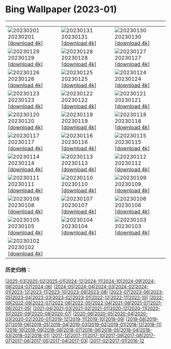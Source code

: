 # Bing Wallpaper (2023-01)
**************

<table><tr><td><img src="https://www.bing.com/th?id=OHR.ZebraTrio_EN-GB2876402606_1920x1080.jpg" alt="20230201"> 20230201 <a href="https://www.bing.com/th?id=OHR.ZebraTrio_EN-GB2876402606_UHD.jpg">[download 4k]</a></td><td><img src="https://www.bing.com/th?id=OHR.IceSailingBalaton_EN-GB2490115760_1920x1080.jpg" alt="20230131"> 20230131 <a href="https://www.bing.com/th?id=OHR.IceSailingBalaton_EN-GB2490115760_UHD.jpg">[download 4k]</a></td><td><img src="https://www.bing.com/th?id=OHR.BlackbirdDay_EN-GB2139975898_1920x1080.jpg" alt="20230130"> 20230130 <a href="https://www.bing.com/th?id=OHR.BlackbirdDay_EN-GB2139975898_UHD.jpg">[download 4k]</a></td></tr><tr><td><img src="https://www.bing.com/th?id=OHR.BlueBahamas_EN-GB0144756869_1920x1080.jpg" alt="20230129"> 20230129 <a href="https://www.bing.com/th?id=OHR.BlueBahamas_EN-GB0144756869_UHD.jpg">[download 4k]</a></td><td><img src="https://www.bing.com/th?id=OHR.RedMangrove_EN-GB9709939121_1920x1080.jpg" alt="20230128"> 20230128 <a href="https://www.bing.com/th?id=OHR.RedMangrove_EN-GB9709939121_UHD.jpg">[download 4k]</a></td><td><img src="https://www.bing.com/th?id=OHR.SilburySnow_EN-GB7786178498_1920x1080.jpg" alt="20230127"> 20230127 <a href="https://www.bing.com/th?id=OHR.SilburySnow_EN-GB7786178498_UHD.jpg">[download 4k]</a></td></tr><tr><td><img src="https://www.bing.com/th?id=OHR.BirksofAberfeldy_EN-GB8048956008_1920x1080.jpg" alt="20230126"> 20230126 <a href="https://www.bing.com/th?id=OHR.BirksofAberfeldy_EN-GB8048956008_UHD.jpg">[download 4k]</a></td><td><img src="https://www.bing.com/th?id=OHR.ColleSantaLucia_EN-GB8153836108_1920x1080.jpg" alt="20230125"> 20230125 <a href="https://www.bing.com/th?id=OHR.ColleSantaLucia_EN-GB8153836108_UHD.jpg">[download 4k]</a></td><td><img src="https://www.bing.com/th?id=OHR.SunriseMoai_EN-GB8250494990_1920x1080.jpg" alt="20230124"> 20230124 <a href="https://www.bing.com/th?id=OHR.SunriseMoai_EN-GB8250494990_UHD.jpg">[download 4k]</a></td></tr><tr><td><img src="https://www.bing.com/th?id=OHR.YearRabbit_EN-GB8377224624_1920x1080.jpg" alt="20230123"> 20230123 <a href="https://www.bing.com/th?id=OHR.YearRabbit_EN-GB8377224624_UHD.jpg">[download 4k]</a></td><td><img src="https://www.bing.com/th?id=OHR.HuggingKanga_EN-GB8617406412_1920x1080.jpg" alt="20230122"> 20230122 <a href="https://www.bing.com/th?id=OHR.HuggingKanga_EN-GB8617406412_UHD.jpg">[download 4k]</a></td><td><img src="https://www.bing.com/th?id=OHR.FalklandKings_EN-GB8693899023_1920x1080.jpg" alt="20230121"> 20230121 <a href="https://www.bing.com/th?id=OHR.FalklandKings_EN-GB8693899023_UHD.jpg">[download 4k]</a></td></tr><tr><td><img src="https://www.bing.com/th?id=OHR.SFFParkCity_EN-GB8913820125_1920x1080.jpg" alt="20230120"> 20230120 <a href="https://www.bing.com/th?id=OHR.SFFParkCity_EN-GB8913820125_UHD.jpg">[download 4k]</a></td><td><img src="https://www.bing.com/th?id=OHR.WhiteSands_EN-GB9091743710_1920x1080.jpg" alt="20230119"> 20230119 <a href="https://www.bing.com/th?id=OHR.WhiteSands_EN-GB9091743710_UHD.jpg">[download 4k]</a></td><td><img src="https://www.bing.com/th?id=OHR.SessileOaks_EN-GB9173929879_1920x1080.jpg" alt="20230118"> 20230118 <a href="https://www.bing.com/th?id=OHR.SessileOaks_EN-GB9173929879_UHD.jpg">[download 4k]</a></td></tr><tr><td><img src="https://www.bing.com/th?id=OHR.BlackrockCottage_EN-GB9287656092_1920x1080.jpg" alt="20230117"> 20230117 <a href="https://www.bing.com/th?id=OHR.BlackrockCottage_EN-GB9287656092_UHD.jpg">[download 4k]</a></td><td><img src="https://www.bing.com/th?id=OHR.Turku_EN-GB9433162761_1920x1080.jpg" alt="20230116"> 20230116 <a href="https://www.bing.com/th?id=OHR.Turku_EN-GB9433162761_UHD.jpg">[download 4k]</a></td><td><img src="https://www.bing.com/th?id=OHR.DonkeyFeast_EN-GB7125186389_1920x1080.jpg" alt="20230115"> 20230115 <a href="https://www.bing.com/th?id=OHR.DonkeyFeast_EN-GB7125186389_UHD.jpg">[download 4k]</a></td></tr><tr><td><img src="https://www.bing.com/th?id=OHR.Pneumatocysts_EN-GB9676187936_1920x1080.jpg" alt="20230114"> 20230114 <a href="https://www.bing.com/th?id=OHR.Pneumatocysts_EN-GB9676187936_UHD.jpg">[download 4k]</a></td><td><img src="https://www.bing.com/th?id=OHR.RumeliHisari_EN-GB9295498578_1920x1080.jpg" alt="20230113"> 20230113 <a href="https://www.bing.com/th?id=OHR.RumeliHisari_EN-GB9295498578_UHD.jpg">[download 4k]</a></td><td><img src="https://www.bing.com/th?id=OHR.GodrevyRocks_EN-GB8938156788_1920x1080.jpg" alt="20230112"> 20230112 <a href="https://www.bing.com/th?id=OHR.GodrevyRocks_EN-GB8938156788_UHD.jpg">[download 4k]</a></td></tr><tr><td><img src="https://www.bing.com/th?id=OHR.HummockIce_EN-GB8026049524_1920x1080.jpg" alt="20230111"> 20230111 <a href="https://www.bing.com/th?id=OHR.HummockIce_EN-GB8026049524_UHD.jpg">[download 4k]</a></td><td><img src="https://www.bing.com/th?id=OHR.HohenzollernBurg_EN-GB7458716248_1920x1080.jpg" alt="20230110"> 20230110 <a href="https://www.bing.com/th?id=OHR.HohenzollernBurg_EN-GB7458716248_UHD.jpg">[download 4k]</a></td><td><img src="https://www.bing.com/th?id=OHR.Breckenridge_EN-GB6966307043_1920x1080.jpg" alt="20230109"> 20230109 <a href="https://www.bing.com/th?id=OHR.Breckenridge_EN-GB6966307043_UHD.jpg">[download 4k]</a></td></tr><tr><td><img src="https://www.bing.com/th?id=OHR.Mohair_EN-GB2989442794_1920x1080.jpg" alt="20230108"> 20230108 <a href="https://www.bing.com/th?id=OHR.Mohair_EN-GB2989442794_UHD.jpg">[download 4k]</a></td><td><img src="https://www.bing.com/th?id=OHR.BlackFell_EN-GB2718141363_1920x1080.jpg" alt="20230107"> 20230107 <a href="https://www.bing.com/th?id=OHR.BlackFell_EN-GB2718141363_UHD.jpg">[download 4k]</a></td><td><img src="https://www.bing.com/th?id=OHR.HIISSF_EN-GB1465326330_1920x1080.jpg" alt="20230106"> 20230106 <a href="https://www.bing.com/th?id=OHR.HIISSF_EN-GB1465326330_UHD.jpg">[download 4k]</a></td></tr><tr><td><img src="https://www.bing.com/th?id=OHR.Perihelion_EN-GB1127186181_1920x1080.jpg" alt="20230105"> 20230105 <a href="https://www.bing.com/th?id=OHR.Perihelion_EN-GB1127186181_UHD.jpg">[download 4k]</a></td><td><img src="https://www.bing.com/th?id=OHR.SandhillSleeping_EN-GB0400905229_1920x1080.jpg" alt="20230104"> 20230104 <a href="https://www.bing.com/th?id=OHR.SandhillSleeping_EN-GB0400905229_UHD.jpg">[download 4k]</a></td><td><img src="https://www.bing.com/th?id=OHR.EileanDonanDawn_EN-GB9569090895_1920x1080.jpg" alt="20230103"> 20230103 <a href="https://www.bing.com/th?id=OHR.EileanDonanDawn_EN-GB9569090895_UHD.jpg">[download 4k]</a></td></tr><tr><td><img src="https://www.bing.com/th?id=OHR.NorwayNYD_EN-GB8782500376_1920x1080.jpg" alt="20230102"> 20230102 <a href="https://www.bing.com/th?id=OHR.NorwayNYD_EN-GB8782500376_UHD.jpg">[download 4k]</a></td><td></td><td></td></tr></table>

### 历史归档：

|[2025-03](/../2025-03/2025-03.md)|[2025-02](/../2025-02/2025-02.md)|[2025-01](/../2025-01/2025-01.md)|[2024-12](/../2024-12/2024-12.md)|[2024-11](/../2024-11/2024-11.md)|[2024-10](/../2024-10/2024-10.md)|[2024-09](/../2024-09/2024-09.md)|[2024-08](/../2024-08/2024-08.md)|[2024-07](/../2024-07/2024-07.md)|[2024-06](/../2024-06/2024-06.md)|
|[2024-05](/../2024-05/2024-05.md)|[2024-04](/../2024-04/2024-04.md)|[2024-03](/../2024-03/2024-03.md)|[2024-02](/../2024-02/2024-02.md)|[2024-01](/../2024-01/2024-01.md)|[2023-12](/../2023-12/2023-12.md)|[2023-11](/../2023-11/2023-11.md)|[2023-10](/../2023-10/2023-10.md)|[2023-09](/../2023-09/2023-09.md)|[2023-08](/../2023-08/2023-08.md)|
|[2023-07](/../2023-07/2023-07.md)|[2023-06](/../2023-06/2023-06.md)|[2023-05](/../2023-05/2023-05.md)|[2023-04](/../2023-04/2023-04.md)|[2023-03](/../2023-03/2023-03.md)|[2023-02](/../2023-02/2023-02.md)|[2023-01](/2023-01.md)|[2022-12](/../2022-12/2022-12.md)|[2022-11](/../2022-11/2022-11.md)|[2022-10](/../2022-10/2022-10.md)|
|[2022-09](/../2022-09/2022-09.md)|[2022-08](/../2022-08/2022-08.md)|[2022-07](/../2022-07/2022-07.md)|[2022-06](/../2022-06/2022-06.md)|[2022-05](/../2022-05/2022-05.md)|[2022-04](/../2022-04/2022-04.md)|[2021-08](/../2021-08/2021-08.md)|[2021-07](/../2021-07/2021-07.md)|[2021-06](/../2021-06/2021-06.md)|[2021-05](/../2021-05/2021-05.md)|
|[2021-04](/../2021-04/2021-04.md)|[2021-03](/../2021-03/2021-03.md)|[2021-02](/../2021-02/2021-02.md)|[2021-01](/../2021-01/2021-01.md)|[2020-12](/../2020-12/2020-12.md)|[2020-11](/../2020-11/2020-11.md)|[2020-10](/../2020-10/2020-10.md)|[2020-09](/../2020-09/2020-09.md)|[2020-08](/../2020-08/2020-08.md)|[2020-07](/../2020-07/2020-07.md)|
|[2020-06](/../2020-06/2020-06.md)|[2020-05](/../2020-05/2020-05.md)|[2020-04](/../2020-04/2020-04.md)|[2020-03](/../2020-03/2020-03.md)|[2020-02](/../2020-02/2020-02.md)|[2020-01](/../2020-01/2020-01.md)|[2019-12](/../2019-12/2019-12.md)|[2019-11](/../2019-11/2019-11.md)|[2019-10](/../2019-10/2019-10.md)|[2019-09](/../2019-09/2019-09.md)|
|[2019-08](/../2019-08/2019-08.md)|[2019-07](/../2019-07/2019-07.md)|[2019-06](/../2019-06/2019-06.md)|[2019-05](/../2019-05/2019-05.md)|[2019-04](/../2019-04/2019-04.md)|[2019-03](/../2019-03/2019-03.md)|[2019-02](/../2019-02/2019-02.md)|[2019-01](/../2019-01/2019-01.md)|[2018-12](/../2018-12/2018-12.md)|[2018-11](/../2018-11/2018-11.md)|
|[2018-10](/../2018-10/2018-10.md)|[2018-09](/../2018-09/2018-09.md)|[2018-08](/../2018-08/2018-08.md)|[2018-07](/../2018-07/2018-07.md)|[2018-06](/../2018-06/2018-06.md)|[2018-05](/../2018-05/2018-05.md)|[2018-04](/../2018-04/2018-04.md)|[2018-03](/../2018-03/2018-03.md)|[2018-02](/../2018-02/2018-02.md)|[2018-01](/../2018-01/2018-01.md)|
|[2017-12](/../2017-12/2017-12.md)|[2017-11](/../2017-11/2017-11.md)|[2017-10](/../2017-10/2017-10.md)|[2017-09](/../2017-09/2017-09.md)|[2017-08](/../2017-08/2017-08.md)|[2017-07](/../2017-07/2017-07.md)|[2017-06](/../2017-06/2017-06.md)|[2017-05](/../2017-05/2017-05.md)|[2017-04](/../2017-04/2017-04.md)|[2017-03](/../2017-03/2017-03.md)|
|[2017-02](/../2017-02/2017-02.md)|[2017-01](/../2017-01/2017-01.md)|[2016-12](/../2016-12/2016-12.md)